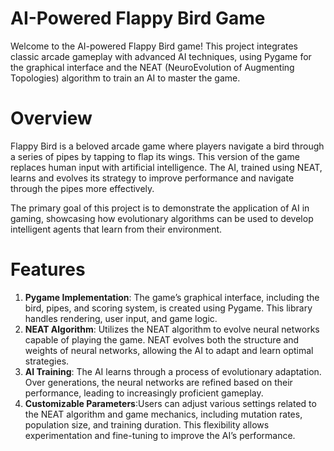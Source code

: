 # AI-Powered Flappy Bird Game
Welcome to the AI-powered Flappy Bird game! This project integrates classic arcade gameplay with advanced AI techniques, using Pygame for the graphical interface and the NEAT (NeuroEvolution of Augmenting Topologies) algorithm to train an AI to master the game.
# Overview
Flappy Bird is a beloved arcade game where players navigate a bird through a series of pipes by tapping to flap its wings. This version of the game replaces human input with artificial intelligence. The AI, trained using NEAT, learns and evolves its strategy to improve performance and navigate through the pipes more effectively.

The primary goal of this project is to demonstrate the application of AI in gaming, showcasing how evolutionary algorithms can be used to develop intelligent agents that learn from their environment.

# Features

1. **Pygame Implementation**: The game’s graphical interface, including the bird, pipes, and scoring system, is created using Pygame. This library handles rendering, user input, and game logic.
2. **NEAT Algorithm**: Utilizes the NEAT algorithm to evolve neural networks capable of playing the game. NEAT evolves both the structure and weights of neural networks, allowing the AI to adapt and learn optimal strategies.
3. **AI Training**: The AI learns through a process of evolutionary adaptation. Over generations, the neural networks are refined based on their performance, leading to increasingly proficient gameplay.
4. **Customizable Parameters**:Users can adjust various settings related to the NEAT algorithm and game mechanics, including mutation rates, population size, and training duration. This flexibility allows experimentation and fine-tuning to improve the AI’s performance.
